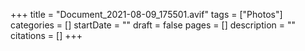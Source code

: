 +++
title = "Document_2021-08-09_175501.avif"
tags = ["Photos"]
categories = []
startDate = ""
draft = false
pages = []
description = ""
citations = []
+++
